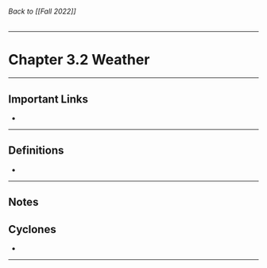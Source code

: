 ###### Back to [[Fall 2022]]
---
# Chapter 3.2 Weather
___
## Important Links
- 
___
## Definitions

- 

___
## Notes

## Cyclones
- 

___
